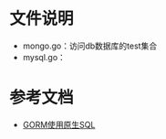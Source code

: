 # 文件说明

- mongo.go：访问db数据库的test集合
- mysql.go：

# 参考文档
- [GORM使用原生SQL](https://learnku.com/docs/gorm/v1/sql_builder/3800)